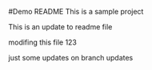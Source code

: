 #Demo README
This is a sample project

This is an update to readme file

modifing this file 123

just some updates on branch updates



